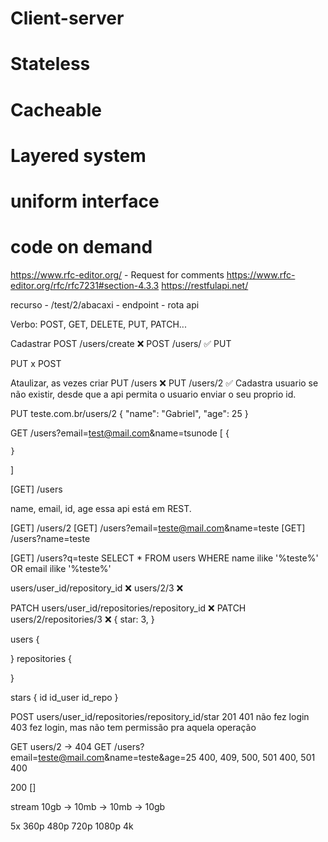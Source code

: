 # Client-server

# Stateless

# Cacheable

# Layered system

# uniform interface

# code on demand



https://www.rfc-editor.org/ - Request for comments
https://www.rfc-editor.org/rfc/rfc7231#section-4.3.3
https://restfulapi.net/


recurso - /test/2/abacaxi - endpoint - rota api

Verbo: POST, GET, DELETE, PUT, PATCH...

Cadastrar
POST /users/create ❌
POST /users/ ✅
PUT

PUT x POST

<!-- 1,2,3,4 -->

Ataulizar, as vezes criar
PUT /users ❌
PUT /users/2 ✅ Cadastra usuario se não existir, desde que a api permita o usuario enviar o seu proprio id.

PUT teste.com.br/users/2
{
    "name": "Gabriel",
    "age": 25
}


GET /users?email=test@mail.com&name=tsunode
[
    {

    }
]


[GET] /users

name, email, id, age
essa api está em REST.

[GET] /users/2
[GET] /users?email=teste@mail.com&name=teste
[GET] /users?name=teste


[GET] /users?q=teste
SELECT * FROM users WHERE name ilike '%teste%' OR email ilike '%teste%'

users/user_id/repository_id ❌
users/2/3 ❌

PATCH users/user_id/repositories/repository_id ❌
PATCH users/2/repositories/3 ❌
{
    star: 3,
}

users {
    
}
repositories {

}

stars {
    id
    id_user
    id_repo
}

POST users/user_id/repositories/repository_id/star 201
401 não fez login
403 fez login, mas não tem permissão pra aquela operação


GET users/2 -> 404
GET /users?email=teste@mail.com&name=teste&age=25
400, 409, 500, 501
400, 501
400

200 []


stream 10gb -> 10mb -> 10mb -> 10gb

5x 
360p 
480p
720p
1080p
4k


